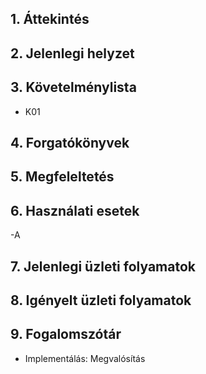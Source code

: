 ## 1. Áttekintés


## 2. Jelenlegi helyzet


## 3. Követelménylista

- K01 
    
## 4. Forgatókönyvek

  
  
  ## 5. Megfeleltetés
  
  
  
  ## 6. Használati esetek 
  -A
 
  ## 7.  Jelenlegi üzleti folyamatok
  


  ## 8. Igényelt üzleti folyamatok
  
  
  ## 9. Fogalomszótár

- Implementálás: Megvalósítás

